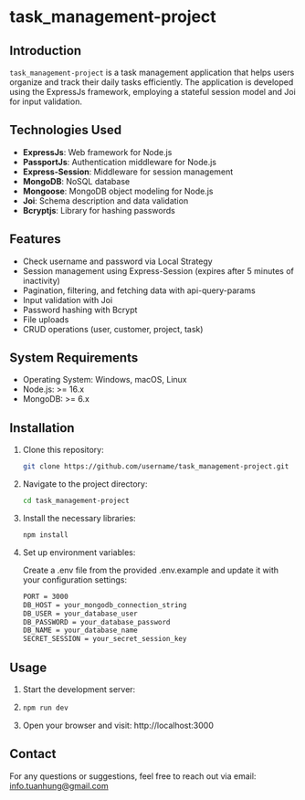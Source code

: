 # task_management-project

## Introduction

   `task_management-project` is a task management application that helps users organize and track their daily tasks efficiently. The application is developed         using the ExpressJs framework, employing a stateful session model and Joi for input validation.

## Technologies Used

- **ExpressJs**: Web framework for Node.js
- **PassportJs**: Authentication middleware for Node.js
- **Express-Session**: Middleware for session management
- **MongoDB**: NoSQL database
- **Mongoose**: MongoDB object modeling for Node.js
- **Joi**: Schema description and data validation
- **Bcryptjs**: Library for hashing passwords

## Features

- Check username and password via Local Strategy
- Session management using Express-Session (expires after 5 minutes of inactivity)
- Pagination, filtering, and fetching data with api-query-params
- Input validation with Joi
- Password hashing with Bcrypt
- File uploads
- CRUD operations (user, customer, project, task)

## System Requirements

- Operating System: Windows, macOS, Linux
- Node.js: >= 16.x
- MongoDB: >= 6.x

## Installation

1. Clone this repository:
   ```sh
   git clone https://github.com/username/task_management-project.git
   ```
2. Navigate to the project directory:
   ```sh
   cd task_management-project
   ```
4. Install the necessary libraries:
   ```sh
   npm install
   ```
5. Set up environment variables:

    Create a .env file from the provided .env.example and update it with your configuration settings:
   ```sh
   PORT = 3000
   DB_HOST = your_mongodb_connection_string
   DB_USER = your_database_user
   DB_PASSWORD = your_database_password
   DB_NAME = your_database_name
   SECRET_SESSION = your_secret_session_key
   ```

## Usage
   
 1. Start the development server:
 2. 
    ```sh
    npm run dev
    ```
 3. Open your browser and visit:
    http://localhost:3000
   
 ## Contact
 
   For any questions or suggestions, feel free to reach out via email: info.tuanhung@gmail.com
